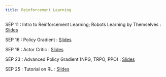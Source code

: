 ```yaml
---
title: Reinforcement Learning
---
```


SEP 11
: Intro to Reinforcement Learning; Robots Learning by Themselves
  : [Slides](/physical_intelligence_fl25/assets/pdfs/)

SEP 16
: Policy Gradient
  : [Slides](/physical_intelligence_fl25/assets/pdfs/)

SEP 18
: Actor Critic
  : [Slides](/physical_intelligence_fl25/assets/pdfs/) 


SEP 23
: Advanced Policy Gradient (NPG, TRPO, PPO) 
  : [Slides](/physical_intelligence_fl25/assets/pdfs/)

SEP 25
: Tutorial on RL 
  : [Slides](/physical_intelligence_fl25/assets/pdfs/)




